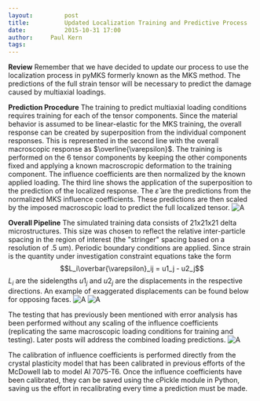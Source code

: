```yaml
---
layout:     	post
title:      	Updated Localization Training and Predictive Process
date:       	2015-10-31 17:00
author:     Paul Kern
tags:         
---
```

<!-- Start Writing Below in Markdown -->
**Review**
Remember that we have decided to update our process to use the localization process in pyMKS formerly known as the MKS method.
The predictions of the full strain tensor will be necessary to predict the damage caused by multiaxial loadings.

**Prediction Procedure**
The training to predict multiaxial loading conditions requires training for each of the tensor components.
Since the material behavior is assumed to be linear-elastic for the MKS training, the overall response can be created by superposition from the individual component responses.
This is represented in the second line with the overall macroscopic response as $\overline{\varepsilon}$. The training is performed on the 6 tensor components by keeping the other components fixed and applying a known macroscropic deformation to the training component. The influence coefficients are then normalized by the known applied loading.
The third line shows the application of the superposition to the prediction of the localized response. The $\hat{\varepsilon}$ are the predictions from the normalized MKS influence coefficients. These predictions are then scaled by the imposed macroscopic load to predict the full localized tensor.
![A](/MIC-AL7075-PARTICLES/img/Presentation_Images/Tensor.png)

**Overall Pipeline**
The simulated training data consists of 21x21x21 delta microstructures. This size was chosen to reflect the relative inter-particle spacing in the region of interest (the "stringer" spacing based on a resolution of .5 um).
Periodic boundary conditions are applied. Since strain is the quantity under investigation constraint equations take the form
$$L_i\overbar{\varepsilon}_ij = u1_j - u2_j$$
$L_i$ are the sidelengths $u1_j$ and $u2_j$ are the displacements in the respective directions. An example of exaggerated displacements can be found below for opposing faces.
![A](/MIC-AL7075-PARTICLES/img/Paul/Periodic1.png)
![A](/MIC-AL7075-PARTICLES/img/Paul/Periodic2.png)

The testing that has previously been mentioned with error analysis has been performed without any scaling of the influence coefficients (replicating the same macroscopic loading conditions for training and testing). Later posts will address the combined loading predictions. 
![A](/MIC-AL7075-PARTICLES/img/Presentation_Images/Pres2-Img2.png)

The calibration of influence coefficients is performed directly from the crystal plasticity model that has been calibrated in previous efforts of the McDowell lab to model Al 7075-T6.
Once the influence coefficients have been calibrated, they can be saved using the cPickle module in Python, saving us the effort in recalibrating every time a prediction must be made.
